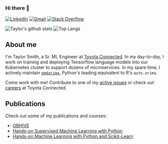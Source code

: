 ### Hi there 👋
[![LinkedIn](https://img.shields.io/badge/-Taylor_Smith-blue?style=flat&logo=Linkedin&logoColor=white&link=https://www.linkedin.com/in/taylorgsmith/)](https://www.linkedin.com/in/taylorgsmith/)
[![Gmail](https://img.shields.io/badge/-Email-D14836?style=flat&logo=Gmail&logoColor=white&link=mailto:taylor.smith@alkaline-ml.com)](mailto:taylor.smith@alkaline-ml.com)
[![Stack Overflow](https://img.shields.io/badge/dynamic/json?color=FE7A16&logo=Stack-Overflow&label=&logoColor=white&query=%24.tgsmith61591&url=https%3A%2F%2Fstore.zapier.com%2Fapi%2Frecords%3Fsecret%3Defe39466-ac48-4ea2-977d-82826876554f)](https://stackoverflow.com/users/3015734/tgsmith61591)

![Taylor's github stats](https://github-readme-stats.vercel.app/api?username=tgsmith61591&show_icons=true)
![Top Langs](https://github-readme-stats.vercel.app/api/top-langs/?username=tgsmith61591&layout=compact)

## About me

I'm Taylor Smith, a Sr. ML Engineer at [Toyota Connected](https://toyotaconnected.net/). In my day-to-day, I work on training and deploying Tensorflow language models into our Kubernetes cluster to support dozens of microservices. In my spare time, I actively maintain [`pmdarima`](https://github.com/alkaline-ml/pmdarima), Python's leading equivalent to R's `auto.arima`.

Come work with me! Contribute to one of my [active issues](https://github.com/alkaline-ml/pmdarima/issues) or check out [careers](https://toyotaconnected.net/careers) at Toyota Connected.

## Publications

Check out some of my publications and courses:

* [OBHIVE](https://s3.us-east-2.amazonaws.com/toyota-connected-assets/pdf/obhive.pdf)
* [Hands-on Supervised Machine Learning with Python](https://www.packtpub.com/big-data-and-business-intelligence/hands-supervised-machine-learning-python-video)
* [Hands-on Machine Learning with Python and Scikit-Learn](https://www.packtpub.com/big-data-and-business-intelligence/hands-machine-learning-python-and-scikit-learn-video)

<!--
**tgsmith61591/tgsmith61591** is a ✨ _special_ ✨ repository because its `README.md` (this file) appears on your GitHub profile.

Here are some ideas to get you started:

- 🔭 I’m currently working on ...
- 🌱 I’m currently learning ...
- 👯 I’m looking to collaborate on ...
- 🤔 I’m looking for help with ...
- 💬 Ask me about ...
- 📫 How to reach me: ...
- 😄 Pronouns: ...
- ⚡ Fun fact: ...
-->
